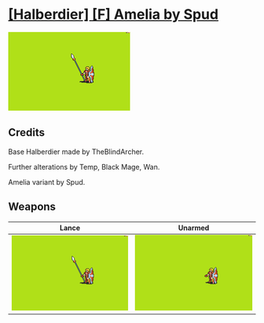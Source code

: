 # [\[Halberdier\] \[F\] Amelia by Spud](./)

<img src="./2.%20Lance/Lance_000.png" alt="[Halberdier] [F] Amelia by Spud standing" />

## Credits

Base Halberdier made by TheBlindArcher.

Further alterations by Temp, Black Mage, Wan.

Amelia variant by Spud.

## Weapons


|Lance |Unarmed |
|  :---: | :---: |
| <img alt="Lance animation" src="./2.%20Lance/Lance.gif" /> | <img alt="Unarmed animation" src="./8.%20Unarmed/Unarmed.gif" /> |
